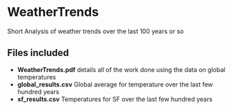 # WeatherTrends
Short Analysis of weather trends over the last 100 years or so

## Files included
- **WeatherTrends.pdf** details all of the work done using the data on global temperatures
- **global_results.csv** Global average for temperature over the last few hundred years
- **sf_results.csv** Temperatures for SF over the last few hundred years
